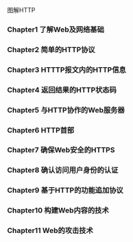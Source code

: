 图解HTTP
### Chapter1 了解Web及网络基础
### Chapter2 简单的HTTP协议
### Chapter3 HTTTP报文内的HTTP信息
### Chapter4 返回结果的HTTP状态码
### Chapter5 与HTTP协作的Web服务器
### Chapter6 HTTP首部 

### Chapter7 确保Web安全的HTTPS
### Chapter8 确认访问用户身份的认证
### Chapter9 基于HTTP的功能追加协议
### Chapter10 构建Web内容的技术
### Chapter11 Web的攻击技术
